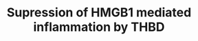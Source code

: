 ---
annotations: []
authors:
- Laurent
- Eweitz
description: THBD inhibition of HMGB1 mediated pro-inflammatory pathway via proteolytic
  cleavage of HMGB1.
last-edited: 2022-02-26
ndex: 0fb4069f-8b6b-11eb-9e72-0ac135e8bacf
organisms:
- Homo sapiens
redirect_from:
- /index.php/Pathway:WP4479
- /instance/WP4479
- /instance/WP4479_rr121700
revision: r121700
schema-jsonld:
- '@context': https://schema.org/
  '@id': https://wikipathways.github.io/pathways/WP4479.html
  '@type': Dataset
  creator:
    '@type': Organization
    name: WikiPathways
  description: THBD inhibition of HMGB1 mediated pro-inflammatory pathway via proteolytic
    cleavage of HMGB1.
  keywords:
  - HMGB1
  - IkBA
  - IkKA
  - IkKB
  - IkKG
  - NFKB1
  - RAGE
  - RELA
  - THBD
  license: CC0
  name: Supression of HMGB1 mediated inflammation by THBD
seo: CreativeWork
title: Supression of HMGB1 mediated inflammation by THBD
wpid: WP4479
---
